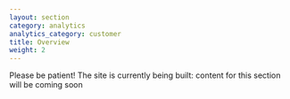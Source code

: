 ```yaml
---
layout: section
category: analytics
analytics_category: customer
title: Overview
weight: 2
---
```


Please be patient! The site is currently being built: content for this section will be coming soon
